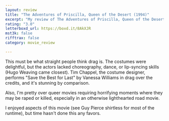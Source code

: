 ```yaml
---
layout: review
title: "The Adventures of Priscilla, Queen of the Desert (1994)"
excerpt: "My review of The Adventures of Priscilla, Queen of the Desert (1994)"
rating: "3.0"
letterboxd_url: https://boxd.it/8AkXJR
mst3k: false
rifftrax: false
category: movie_review

---
```


This must be what straight people think drag is. The costumes were delightful, but the actors lacked choreography, dance, or lip-syncing skills (Hugo Weaving came closest). Tim Chappel, the costume designer, performs "Save the Best for Last" by Vanessa Williams in drag over the credits, and it's stunning by comparison.

Also, I'm pretty over queer movies requiring horrifying moments where they may be raped or killed, especially in an otherwise lighthearted road movie.

I enjoyed aspects of this movie (see Guy Pierce shirtless for most of the runtime), but time hasn't done this any favors.